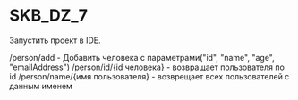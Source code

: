 # SKB_DZ_7
Запустить проект в IDE.

/person/add - Добавить человека с параметрами("id", "name", "age", "emailAddress")
/person/id/{id человека} - возвращает пользователя по id
/person/name/{имя пользователя} - возврещает всех пользователей с данным именем
